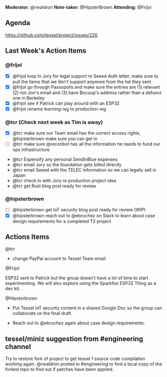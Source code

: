 **Moderator:** @rwaldron
**Note-taker:** @HipsterBrown
**Attending:** @Frijol

## Agenda

https://github.com/tessel/project/issues/226

## Last Week's Action Items

### @frijol

*  [X] @frijol loop in Jory for legal support re Seeed Auth letter, make sure to pull the items that we don't support anymore from the list they sent
* [X] @frijol go through Passopolis and make sure the entries are (1) relevant (2) not Jon's email and (3) have Bocoup's address rather than a defunct one in Berkeley
* [X] @frijol see if Patrick can play around with an ESP32
* [X] @frijol rename learning-wg to production-wg

### @tcr (Check next week as Tim is away)

* [X] @tcr make sure our Team email has the correct access rights, @hipsterbrown make sure you can get in
* [ ] @tcr make sure @reconbot has all the information he needs to fund our ops infrastructure
* @tcr Expensify any personal SendInBlue expenses
* @tcr email Jory so the foundation gets billed directly
* @tcr email Seeed with the TELEC information so we can legally sell in Japan
* @tcr check in with Jory re production project idea
* @tcr get Rust blog post ready for review

### @hipsterbrown

* [ ] @hipsterbrown get IoT security blog post ready for review (WIP)
* [X] @hipsterbrown reach out to @ebruchez on Slack to learn about case design requirements for a completed T2 project 

## Actions Items

@tcr

* change PayPal account to Tessel Team email

@Frijol

ESP32 sent to Patrick but the group doesn't have a lot of time to start experimenting. We will also explore using the Sparkfun ESP32 Thing as a dev kit. 

@Hipsterbrown

* Put Tessel IoT security content in a shared Google Doc so the group can collaborate on the final draft. 

* Reach out to @ebruchez again about case design requirements. 

## tessel/miniz suggestion from #engineering channel

Try to restore fork of project to get tessel 1 source code compilation working again. @rwaldron posted in #engineering to find a local copy of the forked repo to find out if patches have been applied. 
